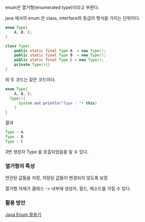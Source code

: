 enum은 열거형(enumerated type)이라고 부른다.

java 에서의 enum 은 class, interface와 동급의 형식을 가지는 단위이다. 

``` java
enum Type{
    A, B, C;
} 
```

``` java
class Type{
    public static final Type A  = new Type();
    public static final Type B  = new Type();
    public static final Type C = new Type();
    private Type(){}
}
```

위 두 코드는 같은 코드이다.



``` java
enum Type{
    A, B, C;
  Type(){
      System.out.println("Type : "+ this)
    }
} 
```

결과

``` java
Type : A
Type : B
Type : C
```

3번 생성자 Type 을 호출되었음을 알 수 있다.



### 열거형의 특성

연관된 값들을 저장, 저장된 값들이 변경되지 않도록 보장

열거형 자체가 클래스 -> 내부에 생성자, 필드, 메소드를 가질 수 있다.



### 활용 방안

[Java Enum 활용기](https://techblog.woowahan.com/2527/)